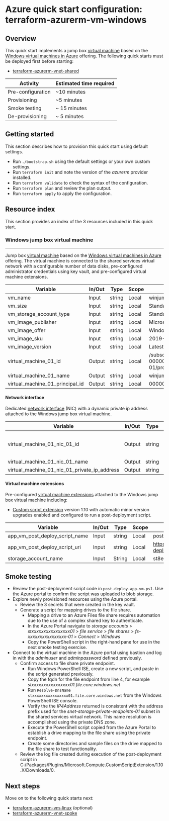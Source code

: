# Azure quick start configuration: terraform-azurerm-vm-windows  

## Overview

This quick start implements a jump box [virtual machine](https://docs.microsoft.com/en-us/azure/azure-glossary-cloud-terminology#vm) based on the [Windows virtual machines in Azure](https://docs.microsoft.com/en-us/azure/virtual-machines/windows/) offering. The following quick starts must be deployed first before starting:

* [terraform-azurerm-vnet-shared](../terraform-azurerm-vnet-shared)

Activity | Estimated time required
--- | ---
Pre-configuration | ~10 minutes
Provisioning | ~5 minutes
Smoke testing | ~ 15 minutes
De-provisioning | ~ 5 minutes

## Getting started

This section describes how to provision this quick start using default settings.

* Run `./bootstrap.sh` using the default settings or your own custom settings.
* Run `terraform init` and note the version of the *azurerm* provider installed.
* Run `terraform validate` to check the syntax of the configuration.
* Run `terraform plan` and review the plan output.
* Run `terraform apply` to apply the configuration.

## Resource index

This section provides an index of the 3 resources included in this quick start.

### Windows jump box virtual machine

---

Jump box [virtual machine](https://docs.microsoft.com/en-us/azure/azure-glossary-cloud-terminology#vm) based on the [Windows virtual machines in Azure](https://docs.microsoft.com/en-us/azure/virtual-machines/windows/) offering. The virtual machine is connected to the shared services virtual network with a configurable number of data disks, pre-configured administrator credentials using key vault, and pre-configured virtual machine extensions.

Variable | In/Out | Type | Scope | Sample
--- | --- | --- | --- | ---
vm_name | Input | string | Local | winjump1
vm_size | Input | string | Local | Standard_B2s
vm_storage_account_type | Input | string | Local | Standard_LRS
vm_image_publisher | Input | string | Local | MicrosoftWindowsServer
vm_image_offer | Input | string | Local | WindowsServer
vm_image_sku | Input | string | Local | 2019-Datacenter
vm_image_version | Input | string | Local | Latest
virtual_machine_01_id | Output | string | Local | /subscriptions/00000000-0000-0000-0000-000000000000/resourceGroups/rg-vdc-nonprod-01/providers/Microsoft.Compute/virtualMachines/winjump1
virtual_machine_01_name | Output | string | Local | winjump1
virtual_machine_01_principal_id | Output | string | Local | 00000000-0000-0000-0000-000000000000

#### Network interface

Dedicated [network interface](https://docs.microsoft.com/en-us/azure/virtual-network/virtual-network-network-interface) (NIC) with a dynamic private ip address attached to the Windows jump box virtual machine.

Variable | In/Out | Type | Scope | Sample
--- | --- | --- | --- | ---
virtual_machine_01_nic_01_id | Output | string | Local | /subscriptions/00000000-0000-0000-0000-000000000000/resourceGroups/rg-vdc-nonprod-01/providers/Microsoft.Network/networkInterfaces/nic-jumpbox01-01
virtual_machine_01_nic_01_name | Output | string | Local | nic-winjump1-01
virtual_machine_01_nic_01_private_ip_address | Output | string | Local | 10.1.0.4

#### Virtual machine extensions

Pre-configured [virtual machine extensions](https://docs.microsoft.com/en-us/azure/virtual-machines/extensions/overview) attached to the Windows jump box virtual machine including:

* [Custom script extension](https://docs.microsoft.com/en-us/azure/virtual-machines/extensions/custom-script-windows) version 1.10 with automatic minor version upgrades enabled and configured to run a post-deployment script.

Variable | In/Out | Type | Scope | Sample
--- | --- | --- | --- | ---
app_vm_post_deploy_script_name | Input | string | Local | post-deploy-app-vm.ps1
app_vm_post_deploy_script_uri | Input | string | Local | <https://stbfde01d4ee60a35801.blob.core.windows.net/scripts/post-deploy-app-vm.ps1>
storage_account_name | Input | String | Local | st8e644ec51c5be09801

## Smoke testing

* Review the post-deployment script code in `post-deploy-app-vm.ps1`. Use the Azure portal to confirm the script was uploaded to blob storage.
* Explore newly provisioned resources using the Azure portal.
  * Review the 3 secrets that were created in the key vault.
  * Generate a script for mapping drives to the file share.
    * Mapping a drive to an Azure Files file share requires automation due to the use of a complex shared key to authenticate.
    * In the Azure Portal navigate to *storage accounts* > *stxxxxxxxxxxxxxxxx01* > *file service* > *file shares* > *fs-xxxxxxxxxxxxxxxx-01* > *Connect* > *Windows*
    * Copy the PowerShell script in the right-hand pane for use in the next smoke testing exercise.
* Connect to the virtual machine in the Azure portal using bastion and log in with the *adminuser* and *adminpassword* defined previously.
  * Confirm access to file share private endpoint.
    * Run Windows PowerShell ISE, create a new script, and paste in the script generated previously.
    * Copy the fqdn for the file endpoint from line 4, for example *stxxxxxxxxxxxxxxxx01.file.core.windows.net*
    * Run `Resolve-DnsName stxxxxxxxxxxxxxxxx01.file.core.windows.net` from the Windows PowerShell ISE console.  
    * Verify the the *IP4Address* returned is consistent with the address prefix used for the *snet-storage-private-endpoints-01* subnet in the shared services virtual network. This name resolution is accomplished using the private DNS zone.
    * Execute the PowerShell script copied from the Azure Portal to establish a drive mapping to the file share using the private endpoint.
    * Create some directories and sample files on the drive mapped to the file share to test functionality.
  * Review the log file created during execution of the post-deployment script in C:/Packages/Plugins/Microsoft.Compute.CustomScriptExtension/1.10.X/Downloads/0.

## Next steps

Move on to the following quick starts next:

* [terraform-azurerm-vm-linux](../terraform-azurerm-vm-linux) (optional)
* [terraform-azurerm-vnet-spoke](../terraform-azurerm-vnet-spoke)
